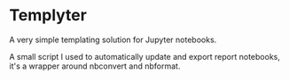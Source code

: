 # Templyter
A very simple templating solution for Jupyter notebooks.

A small script I used to automatically update and export report notebooks,
it's a wrapper around nbconvert and nbformat.
